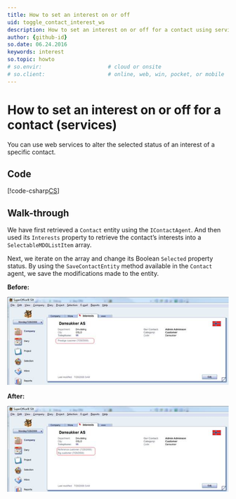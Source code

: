 ```yaml
---
title: How to set an interest on or off
uid: toggle_contact_interest_ws
description: How to set an interest on or off for a contact using services
author: {github-id}
so.date: 06.24.2016
keywords: interest
so.topic: howto
# so.envir:                     # cloud or onsite
# so.client:                    # online, web, win, pocket, or mobile
---
```


# How to set an interest on or off for a contact (services)

You can use web services to alter the selected status of an interest of a specific contact.

## Code

[!code-csharp[CS](includes/toggle-interest-services.cs)]

## Walk-through

We have first retrieved a `Contact` entity using the `IContactAgent`. And then used its `Interests` property to retrieve the contact’s interests into a `SelectableMDOListItem` array.

Next, we iterate on the array and change its Boolean `Selected` property status. By using the `SaveContactEntity` method available in the `Contact` agent, we save the modifications made to the entity.

**Before:**

![before][img1]

**After:**

![after][img2]

<!-- Referenced images -->
[img1]: media/image005.jpg
[img2]: media/image006.jpg

